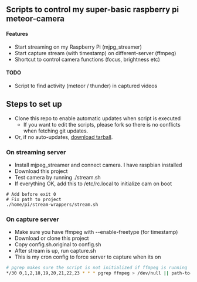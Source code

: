 ## Scripts to control my super-basic raspberry pi meteor-camera

#### Features
- Start streaming on my Raspberry Pi (mjpg_streamer)
- Start capture stream (with timestamp) on different-server (ffmpeg)
- Shortcut to control camera functions (focus, brightness etc)

#### TODO
- Script to find activity (meteor / thunder) in captured videos

## Steps to set up
- Clone this repo to enable automatic updates when script is executed
    - If you want to edit the scripts, please fork so there is no conflicts when fetching git updates.
- Or, if no auto-updates, [download tarball](https://github.com/eigan/stream-wrappers/archive/master.zip).

### On streaming server
- Install mjpeg_streamer and connect camera. I have raspbian installed
- Download this project
- Test camera by running ./stream.sh
- If everything OK, add this to /etc/rc.local to initialize cam on boot

```
# Add before exit 0
# Fix path to project
./home/pi/stream-wrappers/stream.sh
```

### On capture server
- Make sure you have ffmpeg with --enable-freetype (for timestamp)
- Download or clone this project
- Copy config.sh.original to config.sh
- After stream is up, run capture.sh
- This is my cron config to force server to capture when its on

```bash
# pgrep makes sure the script is not initialized if ffmpeg is running
*/30 0,1,2,18,19,20,21,22,23 * * * pgrep ffmpeg > /dev/null || path-to-project/record.sh >/dev/null 2>&1
```
